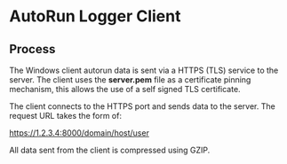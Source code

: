 # AutoRun Logger Client

## Process
The Windows client autorun data is sent via a HTTPS (TLS) service to the server. The client uses the **server.pem** file as a certificate pinning mechanism, this allows the use of a self signed TLS certificate.

The client connects to the HTTPS port and sends data to the server. The request URL takes the form of:

https://1.2.3.4:8000/domain/host/user

All data sent from the client is compressed using GZIP.
